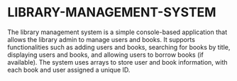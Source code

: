 # LIBRARY-MANAGEMENT-SYSTEM
The library management system is a simple console-based application that allows the library admin to manage users and books. It supports functionalities such as adding users and books, searching for books by title, displaying users and books, and allowing users to borrow books (if available). The system uses arrays to store user and book information, with each book and user assigned a unique ID.
